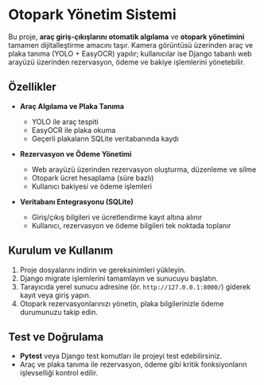 # Otopark Yönetim Sistemi

Bu proje, **araç giriş-çıkışlarını otomatik algılama** ve **otopark yönetimini** tamamen dijitalleştirme amacını taşır. Kamera görüntüsü üzerinden araç ve plaka tanıma (YOLO + EasyOCR) yapılır; kullanıcılar ise Django tabanlı web arayüzü üzerinden rezervasyon, ödeme ve bakiye işlemlerini yönetebilir.

## Özellikler

- **Araç Algılama ve Plaka Tanıma**  
  - YOLO ile araç tespiti  
  - EasyOCR ile plaka okuma  
  - Geçerli plakaların SQLite veritabanında kaydı

- **Rezervasyon ve Ödeme Yönetimi**  
  - Web arayüzü üzerinden rezervasyon oluşturma, düzenleme ve silme  
  - Otopark ücret hesaplama (süre bazlı)  
  - Kullanıcı bakiyesi ve ödeme işlemleri

- **Veritabanı Entegrasyonu (SQLite)**  
  - Giriş/çıkış bilgileri ve ücretlendirme kayıt altına alınır  
  - Kullanıcı, rezervasyon ve ödeme bilgileri tek noktada toplanır

## Kurulum ve Kullanım

1. Proje dosyalarını indirin ve gereksinimleri yükleyin.  
2. Django migrate işlemlerini tamamlayın ve sunucuyu başlatın.  
3. Tarayıcıda yerel sunucu adresine (ör. `http://127.0.0.1:8000/`) giderek kayıt veya giriş yapın.  
4. Otopark rezervasyonlarınızı yönetin, plaka bilgilerinizle ödeme durumunuzu takip edin.

## Test ve Doğrulama

- **Pytest** veya Django test komutları ile projeyi test edebilirsiniz.  
- Araç ve plaka tanıma ile rezervasyon, ödeme gibi kritik fonksiyonların işlevselliği kontrol edilir.

